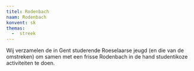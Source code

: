 ```yaml
---
titel: Rodenbach
naam: Rodenbach
konvent: sk
themas:
  -  streek
---
```

Wij verzamelen de in Gent studerende Roeselaarse jeugd (en die van de omstreken) om samen met een frisse Rodenbach in de hand studentikoze activiteiten te doen.
